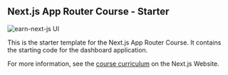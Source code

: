 ## Next.js App Router Course - Starter

![earn-next-js UI](earn-next-js/public/d@sh.ng)

This is the starter template for the Next.js App Router Course. It contains the starting code for the dashboard application.

For more information, see the [course curriculum](https://nextjs.org/learn) on the Next.js Website.
